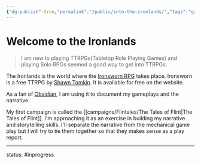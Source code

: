 ```yaml
---
{"dg-publish":true,"permalink":"/public/into-the-ironlands/","tags":"gardenEntry"}
---
```


# Welcome to the Ironlands

> I am new to playing TTRPGs(Tabletop Role Playing Games) and playing Solo RPGs seemed a good way to get into TTRPGs.

The Ironlands is the world where the [Ironsworn RPG](ironswornrpg.com) takes place. Ironsworn is a free TTRPG by  [Shawn Tomkin](https://twitter.com/ShawnTomkin). It is available for free on the website. 

As a fan of [Obsidian](https://obsidian.md), I am using it to document my gameplays and the narrative.

My first campaign is called the [[campaigns/Flintales/The Tales of Flint\|The Tales of Flint]]. I'm approaching it as an exercise in building my narrative and storytelling skills. I'll separate the narrative from the mechanical game play but I will try to tie them together so that they makes sense as a play report.


---
status: #inprogress
